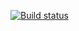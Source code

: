 [![Build status](https://ci.appveyor.com/api/projects/status/27stjxl39y5uo1e2?svg=true)](https://ci.appveyor.com/project/granegoro/cihomeworktask3)